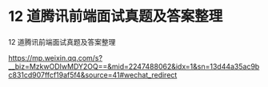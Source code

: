 # 12 道腾讯前端面试真题及答案整理

### 



12 道腾讯前端面试真题及答案整理

https://mp.weixin.qq.com/s?__biz=MzkwODIwMDY2OQ==&mid=2247488062&idx=1&sn=13d44a35ac9bc831cd907ffcf19af5f4&source=41#wechat_redirect